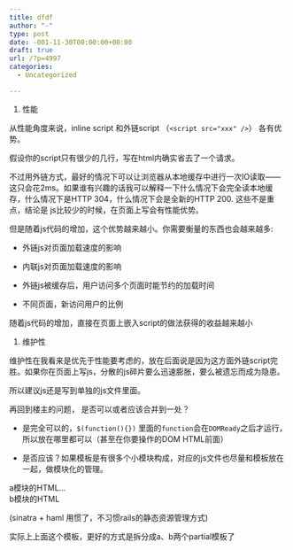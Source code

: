 ```yaml
---
title: dfdf
author: "-"
type: post
date: -001-11-30T00:00:00+00:00
draft: true
url: /?p=4997
categories:
  - Uncategorized

---
```

  1. 性能

从性能角度来说，inline script 和外链script （`<script src="xxx" />`） 各有优势。
  
假设你的script只有很少的几行，写在html内确实省去了一个请求。
  
不过用外链方式，最好的情况下可以让浏览器从本地缓存中进行一次IO读取——这只会花2ms。如果谁有兴趣的话我可以解释一下什么情况下会完全读本地缓存，什么情况下是HTTP 304，什么情况下会是全新的HTTP 200. 这些不是重点，结论是 js比较少的时候，在页面上写会有性能优势。

但是随着js代码的增加，这个优势越来越小。你需要衡量的东西也会越来越多: 
  
* 外链js对页面加载速度的影响
  
* 内联js对页面加载速度的影响
  
* 外链js被缓存后，用户访问多个页面时能节约的加载时间
  
* 不同页面，新访问用户的比例
  
随着js代码的增加，直接在页面上嵌入script的做法获得的收益越来越小

  1. 维护性

维护性在我看来是优先于性能要考虑的，放在后面说是因为这方面外链script完胜。如果你在页面上写js，分散的js碎片要么迅速膨胀，要么被遗忘而成为隐患。

所以建议js还是写到单独的js文件里面。

再回到楼主的问题， 是否可以或者应该合并到一处？
  
* 是完全可以的，`$(function(){})` 里面的`function`会在`DOMReady`之后才运行，所以放在哪里都可以（甚至在你要操作的DOM HTML前面）
  
* 是否应该？如果模板是有很多个小模块构成，对应的js文件也尽量和模板放在一起，做模块化的管理。

  <!-- module A -->
<div class="module mod-a">a模块的HTML...</div>
<script src="module-a.js"></script>

<!-- module B -->
<div class="module mod-b">b模块的HTML</div>
<script src="module-b.js"></script>

(sinatra + haml 用惯了，不习惯rails的静态资源管理方式)

实际上上面这个模板，更好的方式是拆分成a、b两个partial模板了